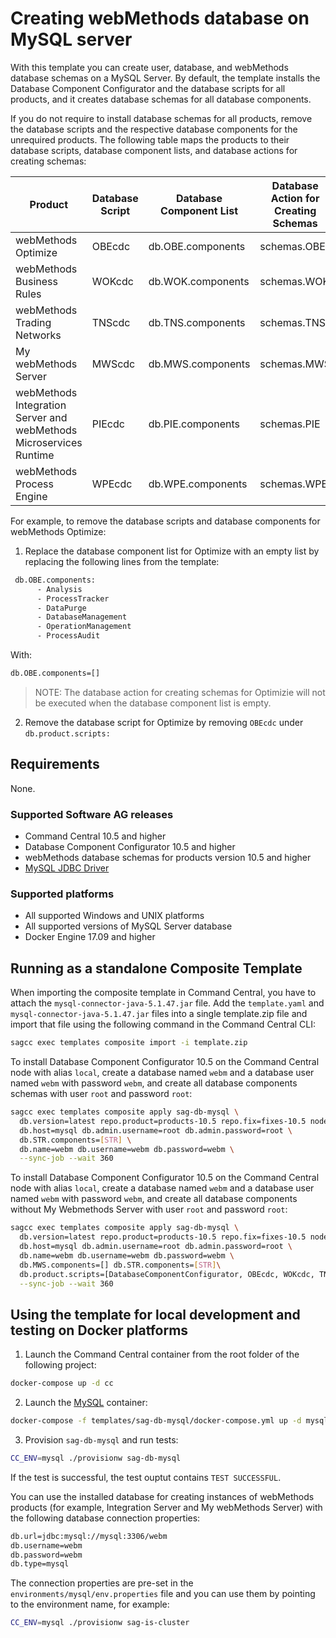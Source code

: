 <!--
 Copyright (c) 2011-2019 Software AG, Darmstadt, Germany and/or Software AG USA Inc.,
 Reston, VA, USA, and/or its subsidiaries and/or its affiliates and/or their licensors.

 SPDX-License-Identifier: Apache-2.0

   Licensed under the Apache License, Version 2.0 (the "License");
   you may not use this file except in compliance with the License.
   You may obtain a copy of the License at

       http://www.apache.org/licenses/LICENSE-2.0

   Unless required by applicable law or agreed to in writing, software
   distributed under the License is distributed on an "AS IS" BASIS,
   WITHOUT WARRANTIES OR CONDITIONS OF ANY KIND, either express or implied.
   See the License for the specific language governing permissions and
   limitations under the License.
-->

# Creating webMethods database on MySQL server

With this template you can create user, database, and webMethods database schemas on a MySQL Server. By default, the template installs the Database Component Configurator and the database scripts for all products, and it creates database schemas for all database components.

If you do not require to install database schemas for all products, remove the database scripts and the respective database components for the unrequired products. The following table maps the products to their database scripts, database component lists, and database actions for creating schemas:

Product | Database Script | Database Component List | Database Action for Creating Schemas
--------------------|----------|---------------------|------------------
webMethods Optimize  | OBEcdc  |  db.OBE.components | schemas.OBE
webMethods Business Rules | WOKcdc|  db.WOK.components | schemas.WOK
webMethods Trading Networks | TNScdc  |  db.TNS.components | schemas.TNS
My webMethods Server | MWScdc| db.MWS.components | schemas.MWS
webMethods Integration Server and webMethods Microservices Runtime | PIEcdc | db.PIE.components | schemas.PIE
webMethods Process Engine | WPEcdc| db.WPE.components | schemas.WPE

For example, to remove the database scripts and database components for webMethods Optimize:
1. Replace the database component list for Optimize with an empty list by replacing the following lines from the template:
```bash
 db.OBE.components: 
      - Analysis
      - ProcessTracker
      - DataPurge
      - DatabaseManagement
      - OperationManagement
      - ProcessAudit
```
With:
```bash
db.OBE.components=[]
```
>NOTE: The database action for creating schemas for Optimizie will not be executed when the database component list is empty.
2. Remove the database script for Optimize by removing `OBEcdc` under `db.product.scripts:`

## Requirements

None.

### Supported Software AG releases

* Command Central 10.5 and higher
* Database Component Configurator 10.5 and higher
* webMethods database schemas for products version 10.5 and higher
* [MySQL JDBC Driver](https://dev.mysql.com/get/Downloads/Connector-J/mysql-connector-java-5.1.47.zip)

### Supported platforms

* All supported Windows and UNIX platforms
* All supported versions of MySQL Server database
* Docker Engine 17.09 and higher

## Running as a standalone Composite Template

When importing the composite template in Command Central, you have to attach the `mysql-connector-java-5.1.47.jar` file. Add the `template.yaml` and `mysql-connector-java-5.1.47.jar` files into a single template.zip file and import that file using the following command in the Command Central CLI:

```bash
sagcc exec templates composite import -i template.zip
```

To install Database Component Configurator 10.5 on the Command Central node with alias `local`, create a database named `webm` and a database user named `webm` with password `webm`, and create all database components schemas with user `root` and password `root`:

```bash
sagcc exec templates composite apply sag-db-mysql \
  db.version=latest repo.product=products-10.5 repo.fix=fixes-10.5 nodes=local \
  db.host=mysql db.admin.username=root db.admin.password=root \
  db.STR.components=[STR] \
  db.name=webm db.username=webm db.password=webm \
  --sync-job --wait 360
```


To install Database Component Configurator 10.5 on the Command Central node with alias `local`, create a database named `webm` and a database user named `webm` with password `webm`, and create all database components without My Webmethods Server  with user `root` and password `root`:

```bash
sagcc exec templates composite apply sag-db-mysql \
  db.version=latest repo.product=products-10.5 repo.fix=fixes-10.5 nodes=local \
  db.host=mysql db.admin.username=root db.admin.password=root \
  db.name=webm db.username=webm db.password=webm \
  db.MWS.components=[] db.STR.components=[STR]\
  db.product.scripts=[DatabaseComponentConfigurator, OBEcdc, WOKcdc, TNScdc, PIEcdc, PIEEmbeddedCdc, PIEMobileCdc, WPEcdc] \
  --sync-job --wait 360
```

## Using the template for local development and testing on Docker platforms

1. Launch the Command Central container from the root folder of the following project:
```bash
docker-compose up -d cc
```

2. Launch the [MySQL](https://hub.docker.com/_/mysql/) container:
```bash
docker-compose -f templates/sag-db-mysql/docker-compose.yml up -d mysql
```

3. Provision `sag-db-mysql` and run tests:
```bash
CC_ENV=mysql ./provisionw sag-db-mysql
```
If the test is successful, the test ouptut contains `TEST SUCCESSFUL`.

You can use the installed database for creating instances of webMethods products (for example, Integration Server and My webMethods Server) with the following database connection properties:

```bash
db.url=jdbc:mysql://mysql:3306/webm
db.username=webm
db.password=webm
db.type=mysql
```

The connection properties are pre-set in the `environments/mysql/env.properties` file and you can use them by pointing to the environment name, for example:

```bash
CC_ENV=mysql ./provisionw sag-is-cluster
```
